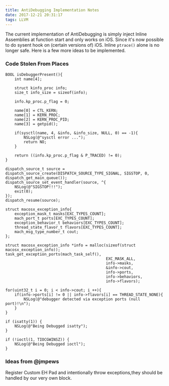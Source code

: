 ```yaml
---
title: AntiDebugging Implementation Notes
date: 2017-12-21 20:31:17
tags: LLVM
---
```

The current implementation of AntiDebugging is simply inject Inline Assemblies at function start and only works on iOS.
Since it's now possible to do sysent hook on (certain versions of) iOS. Inline ``ptrace()`` alone is no longer safe.
Here is a few more ideas to be implemented.
<!-- more -->
### Code Stolen From Places

```
BOOL isDebuggerPresent(){
    int name[4];             

    struct kinfo_proc info;
    size_t info_size = sizeof(info);

    info.kp_proc.p_flag = 0;

    name[0] = CTL_KERN;
    name[1] = KERN_PROC;
    name[2] = KERN_PROC_PID;
    name[3] = getpid();         

    if(sysctl(name, 4, &info, &info_size, NULL, 0) == -1){
        NSLog(@"sysctl error ...");
        return NO;
    }

    return ((info.kp_proc.p_flag & P_TRACED) != 0);
}
```

```
dispatch_source_t source = dispatch_source_create(DISPATCH_SOURCE_TYPE_SIGNAL, SIGSTOP, 0, dispatch_get_main_queue());
dispatch_source_set_event_handler(source, ^{
    NSLog(@"SIGSTOP!!!");
    exit(0);
});
dispatch_resume(source);
```

```
struct macosx_exception_info{
    exception_mask_t masks[EXC_TYPES_COUNT];
    mach_port_t ports[EXC_TYPES_COUNT];
    exception_behavior_t behaviors[EXC_TYPES_COUNT];
    thread_state_flavor_t flavors[EXC_TYPES_COUNT];
    mach_msg_type_number_t cout;
};

struct macosx_exception_info *info = malloc(sizeof(struct macosx_exception_info));
task_get_exception_ports(mach_task_self(),
                                            EXC_MASK_ALL,
                                            info->masks,
                                            &info->cout,
                                            info->ports,
                                            info->behaviors,
                                            info->flavors);

for(uint32_t i = 0; i < info->cout; i ++){
    if(info->ports[i] != 0 || info->flavors[i] == THREAD_STATE_NONE){
        NSLog(@"debugger detected via exception ports (null port)!\n");
    }
}
```

```
if (isatty(1)) {
    NSLog(@"Being Debugged isatty");
}
```

```
if (!ioctl(1, TIOCGWINSZ)) {
    NSLog(@"Being Debugged ioctl");
}
```


### Ideas from @jmpews
Register Custom EH Pad and intentionally throw exceptions,they should be handled by our very own block.
